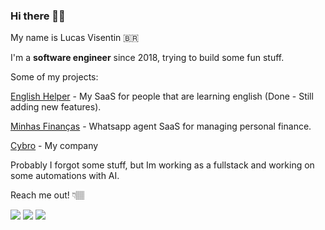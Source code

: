 
### Hi there 👋🏽

My name is Lucas Visentin 🇧🇷

I'm a **software engineer** since 2018, trying to build some fun stuff.

Some of my projects:

[English Helper](https://app.englishhelper.com.br) - My SaaS for people that are learning english (Done - Still adding new features).

[Minhas Finanças](https://minhasfinancas.ai) - Whatsapp agent SaaS for managing personal finance.

[Cybro](https://cybro.com.br) - My company
  
Probably I forgot some stuff, but Im working as a fullstack and working on some automations with AI.

Reach me out! 👇🏽

<p align="left">
  <a href="https://www.instagram.com/lucas.visentin/" alt="Instagram">
  <img src="https://img.shields.io/badge/-Instagram-DF0174?style=for-the-badge&logo=instagram&logoColor=white&link=https://www.instagram.com/lucas.visentin/"/></a>
  
  <a href="https://www.linkedin.com/in/lvisentin" alt="Linkedin">
  <img src="https://img.shields.io/badge/-Linkedin-0e76a8?style=for-the-badge&logo=Linkedin&logoColor=white&link=https://www.linkedin.com/in/lvisentin" /></a>
  
  <a href="mailto:lvise.batista@gmail.com" alt="Gmail">
  <img src="https://img.shields.io/badge/-Gmail-c14438?style=for-the-badge&logo=Gmail&logoColor=white&link=mailto:lvise.batista@gmail.com">
</p>
<br>

